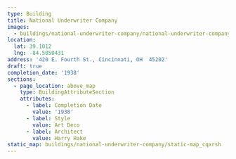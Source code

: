 ```yaml
---
type: Building
title: National Underwriter Company
images:
  - buildings/national-underwriter-company/national-underwriter-company-0_b2pvhw
location:
  lat: 39.1012
  lng: -84.5050431
address: '420 E. Fourth St., Cincinnati, OH  45202'
draft: true
completion_date: '1938'
sections:
  - page_location: above_map
    type: BuildingAttributeSection
    attributes:
      - label: Completion Date
        value: '1938'
      - label: Style
        value: Art Deco
      - label: Architect
        value: Harry Hake
static_map: buildings/national-underwriter-company/static-map_cqxrsh
---
```

